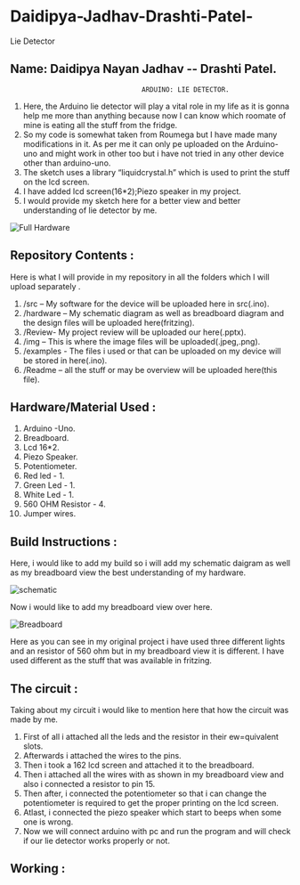 # Daidipya-Jadhav-Drashti-Patel-
Lie Detector

  Name: Daidipya Nayan Jadhav -- Drashti Patel.
-------------------------------------------------



                                     ARDUINO: LIE DETECTOR.

1.  Here, the Arduino lie detector will play a vital role in my life as it is gonna help me more than anything because now I can know which roomate of mine is eating all the         stuff from the fridge.
2.  So my code is somewhat taken from Roumega but I have made many modifications in it. As per me it can only pe uploaded on the Arduino-uno and might work in other too but i       have not tried in any other device other than arduino-uno.
3.  The sketch uses a library “liquidcrystal.h” which is used to print the stuff on the lcd screen.
4.  I have added lcd screen(16*2);Piezo speaker in my project.
5.  I would provide my sketch here for a better view and better understanding of lie detector by me.


![Full Hardware](https://user-images.githubusercontent.com/72887751/101454360-7a4e6380-38f6-11eb-9664-88d58f7620bd.jpg)


Repository Contents :
----------------------------------------------
Here is what I will provide in my repository in all the folders which I will upload separately .

1.  /src – My software for the device will be uploaded here in src(.ino).
2. /hardware – My schematic diagram as well as breadboard diagram and the design files will be uploaded here(fritzing).
3. /Review- My project review will be uploaded our here(.pptx).
4. /img – This is where the image files will be uploaded(.jpeg,.png).
5. /examples - The files i used or that can be uploaded on my device will be stored in here(.ino).
6. /Readme – all the stuff or may be overview will be uploaded here(this file).

Hardware/Material Used :
----------------------------------------------

1. Arduino -Uno.
2. Breadboard.
3. Lcd 16*2.
4. Piezo Speaker.
5. Potentiometer.
6. Red led - 1.
7. Green Led - 1.
8. White Led - 1.
9. 560 OHM Resistor - 4.
10. Jumper wires.

Build Instructions :
------------------------------------------------

Here, i would like to add my build so i will add my schematic daigram as well as my breadboard view the best understanding of my hardware.


![schematic](https://user-images.githubusercontent.com/72887751/101516725-7138b300-3945-11eb-94e0-a9345b66c65b.png)

Now i would like to add my breadboard view over here.

![Breadboard](https://user-images.githubusercontent.com/72887751/101516982-c7a5f180-3945-11eb-8a42-1f7f9b1d98b8.PNG)

Here as you can see in my original project i have used three different lights and an resistor of 560 ohm but in my breadboard view it is different. I have used different as the stuff that was available in fritzing.

The circuit :
-------------------------------------------------

Taking about my circuit i would like to mention here that how the circuit was made by me.

1. First of all i attached all the leds and the resistor in their ew=quivalent slots.
2. Afterwards i attached the wires to the pins.
3. Then i took a 162 lcd screen and attached it to the breadboard.
4. Then i attached all the wires with as shown in my breadboard view and also i connected a resistor to pin 15.
5. Then after, i connected the potentiometer so that i can change the potentiometer is required to get the proper printing on the lcd screen.
6. Atlast, i connected the piezo speaker which start to beeps when some one is wrong.
7. Now we will connect arduino with pc and run the program and will check if our lie detector works properly or not.

Working :
--------------------------------------------------
